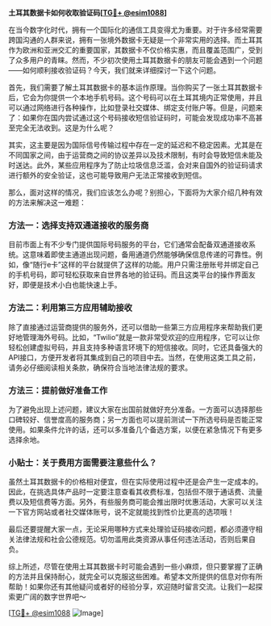 **土耳其数据卡如何收取验证码[[TG💪+ @esim1088](https://t.me/s/esim1088)]**

在当今数字化时代，拥有一个国际化的通信工具变得尤为重要。对于许多经常需要跨国沟通的人群来说，拥有一张境外数据卡无疑是一个非常实用的选择。而土耳其作为欧洲和亚洲交汇的重要国家，其数据卡不仅价格实惠，而且覆盖范围广，受到了众多用户的青睐。然而，不少初次使用土耳其数据卡的朋友可能会遇到一个问题——如何顺利接收验证码？今天，我们就来详细探讨一下这个问题。

首先，我们需要了解土耳其数据卡的基本运作原理。当你购买了一张土耳其数据卡后，它会为你提供一个本地手机号码。这个号码可以在土耳其境内正常使用，并且可以通过网络进行各种操作，比如登录社交媒体、绑定支付账户等。但是，问题来了：如果你在国内尝试通过这个号码接收短信验证码时，可能会发现成功率不高甚至完全无法收到。这是为什么呢？

其实，这主要是因为国际信号传输过程中存在一定的延迟和不稳定因素。尤其是在不同国家之间，由于运营商之间的协议差异以及技术限制，有时会导致短信未能及时送达。此外，某些应用程序为了防止垃圾信息泛滥，会对来自国外的验证码请求进行额外的安全验证，这也可能导致用户无法正常接收到短信。

那么，面对这样的情况，我们应该怎么办呢？别担心，下面将为大家介绍几种有效的方法来解决这一难题：

### 方法一：选择支持双通道接收的服务商

目前市面上有不少专门提供国际号码服务的平台，它们通常会配备双通道接收系统。这意味着即使主通道出现问题，备用通道仍然能够确保信息传递的可靠性。例如，像“随行e卡”这样的平台就提供了这样的功能。用户只需注册账号并绑定自己的手机号码，即可轻松获取来自世界各地的验证码。而且这类平台的操作界面友好，即便是技术小白也能快速上手。

### 方法二：利用第三方应用辅助接收

除了直接通过运营商提供的服务外，还可以借助一些第三方应用程序来帮助我们更好地管理海外号码。比如，“Twilio”就是一款非常受欢迎的应用程序，它可以让你轻松创建虚拟号码，并且支持多种语言环境下的短信接收。同时，它还具备强大的API接口，方便开发者将其集成到自己的项目中去。当然，在使用这类工具之前，请务必仔细阅读相关条款，确保符合当地法律法规的要求。

### 方法三：提前做好准备工作

为了避免出现上述问题，建议大家在出国前就做好充分准备。一方面可以选择那些口碑较好、信誉度高的服务商；另一方面也可以提前测试一下所选号码是否能正常使用。如果条件允许的话，还可以多准备几个备选方案，以便在紧急情况下有更多选择余地。

### 小贴士：关于费用方面需要注意些什么？

虽然土耳其数据卡的价格相对便宜，但在实际使用过程中还是会产生一定成本的。因此，在挑选具体产品时一定要注意查看其收费标准，包括但不限于通话费、流量费以及短信费等方面。另外，有些服务商可能会推出限时优惠活动，大家可以关注一下官方网站或者社交媒体账号，说不定就能找到性价比更高的选项哦！

最后还要提醒大家一点，无论采用哪种方式来处理验证码接收问题，都必须遵守相关法律法规和社会公德规范。切勿滥用此类资源从事任何违法活动，否则后果自负。

综上所述，尽管在使用土耳其数据卡时可能会遇到一些小麻烦，但只要掌握了正确的方法并且保持耐心，就完全可以克服这些困难。希望本文所提供的信息对你有所帮助！如果你还有其他疑问或者好的经验分享，欢迎随时留言交流。让我们一起探索更广阔的数字世界吧～

[[TG💪+ @esim1088](https://t.me/s/esim1088) ![Image](https://i.postimg.cc/4NQfJmqS/Snipaste-2025-05-13-00-14-12.png)]